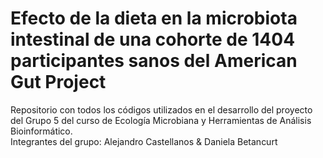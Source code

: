 # Efecto de la dieta en la microbiota intestinal de una cohorte de 1404 participantes sanos del American Gut Project
Repositorio con todos los códigos utilizados en el desarrollo del proyecto del Grupo 5 del curso de Ecología Microbiana y Herramientas de Análisis Bioinformático.  
Integrantes del grupo: Alejandro Castellanos & Daniela Betancurt
